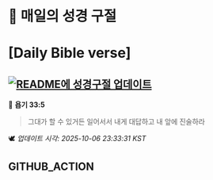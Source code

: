 # 🙏 매일의 성경 구절
# [Daily Bible verse]
## [![README에 성경구절 업데이트](https://github.com/DONGSUKA/first_test/actions/workflows/update-readme-bible.yml/badge.svg)](https://github.com/DONGSUKA/first_test/actions/workflows/update-readme-bible.yml)
<!-- START_BIBLE_VERSE -->
📖 **욥기 33:5**
> 그대가 할 수 있거든 일어서서 내게 대답하고 내 앞에 진술하라

🕊️ _업데이트 시각: 2025-10-06 23:33:31 KST_
  <!-- END_BIBLE_VERSE -->
## GITHUB_ACTION
